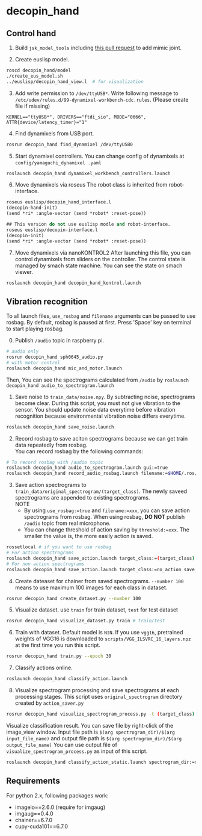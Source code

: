 decopin_hand
============

## Control hand
1. Build `jsk_model_tools` including [this pull request](https://github.com/jsk-ros-pkg/jsk_model_tools/pull/225) to add mimic joint.

2. Create euslisp model.
```bash
roscd decopin_hand/model
./create_eus_model.sh
../euslisp/decopin_hand_view.l  # for visualization
```

3. Add write permission to `/dev/ttyUSB*`.
Write following message to `/etc/udev/rules.d/99-dynamixel-workbench-cdc.rules`. (Please create file if missing)
```
KERNEL=="ttyUSB*", DRIVERS=="ftdi_sio", MODE="0666", ATTR{device/latency_timer}="1"
````

4. Find dynamixels from USB port.
```bash
rosrun decopin_hand find_dynamixel /dev/ttyUSB0
```

5. Start dynamixel controllers. You can change config of dynamixels at `config/yamaguchi_dynamixel
.yaml`

```bash
roslaunch decopin_hand dynamixel_workbench_controllers.launch
```

6. Move dynamixels via roseus
The robot class is inherited from robot-interface.
```lisp
roseus euslisp/decopin_hand_interface.l
(decopin-hand-init)
(send *ri* :angle-vector (send *robot* :reset-pose))
```

```lisp
## This version do not use euslisp modle and robot-interface.
roseus euslisp/decopin-interface.l
(decopin-init)
(send *ri* :angle-vector (send *robot* :reset-pose))
```

7. Move dynamixels via nanoKONTROL2
After launching this file, you can control dynamixels from sliders on the controller. The control state is managed by smach state machine. You can see the state on smach viewer.
```bash
roslaunch decopin_hand decopin_hand_kontrol.launch
```

## Vibration recognition
To all launch files, `use_rosbag` and `filename` arguments can be passed to use rosbag. By default, rosbag is paused at first. Press 'Space' key on terminal to start playing rosbag.

0. Publish `/audio` topic in raspberry pi.
```bash
# audio only
rosrun decopin_hand sph0645_audio.py
# with motor control
roslaunch decopin_hand mic_and_motor.launch
```
Then, You can see the spectrograms calculated from `/audio` by `roslaunch decopin_hand audio_to_spectrogram.launch`

1. Save noise to `train_data/noise.npy`. By subtracting noise, spectrograms become clear. During this script, you must not give vibration to the sensor. You should update noise data everytime before vibration recognition because environmental vibration noise differs everytime.
```bash
roslaunch decopin_hand save_noise.launch
```

2. Record rosbag to save aciton spectrograms because we can get train data repeatedly from rosbag.\
   You can record rosbag by the following commands:
```bash
# To record rosbag with /audio topic
roslaunch decopin_hand audio_to_spectrogram.launch gui:=true
roslaunch decopin_hand record_audio_rosbag.launch filename:=$HOME/.ros/rosbag/hoge.bag
```

3. Save action spectrograms to `train_data/original_spectrogram/(target_class)`. The newly saveed spectrograms are appended to existing spectrograms.\
   NOTE
   - By using `use_rosbag:=true` and `filename:=xxx`, you can save action spectrograms from rosbag. When using rosbag, **DO NOT** publish `/audio` topic from real microphone.
   - You can change threshold of action saving by `threshold:=xxx`. The smaller the value is, the more easily action is saved.
```bash
rossetlocal # if you want to use rosbag
# For action spectrograms
roslaunch decopin_hand save_action.launch target_class:=(target_class) save_when_action:=true use_rosbag:=true threshold:=0.5 save_data_rate:=5 filename:=$HOME/.ros/rosbag/hoge.bag
# For non action spectrograms
roslaunch decopin_hand save_action.launch target_class:=no_action save_when_action:=false use_rosbag:=true filename:=$HOME/.ros/rosbag/hoge.bag
```

4. Create dateaset for chainer from saved spectrograms. `--number 100` means to use maximum 100 images for each class in dataset.
```bash
rosrun decopin_hand create_dataset.py --number 100
```

5. Visualize dataset. use `train` for train dataset, `test` for test dataset
```bash
rosrun decopin_hand visualize_dataset.py train # train/test
```

6. Train with dataset. Default model is `NIN`. If you use `vgg16`, pretrained weights of VGG16 is downloaded to `scripts/VGG_ILSVRC_16_layers.npz` at the first time you run this script.
```bash
rosrun decopin_hand train.py --epoch 30
```

7. Classify actions online.
```bash
roslaunch decopin_hand classify_action.launch
```

8. Visualize spectrogram processing and save spectrograms at each processing stages. This script uses `original_spectrogram` directory created by `action_saver.py`
```bash
rosrun decopin_hand visualize_spectrogram_process.py -t (target_class)
```
Visualize classification result. You can save file by right-click of the image_view window. Input file path is `$(arg spectrogram_dir)/$(arg input_file_name)` and output file path is `$(arg spectrogram_dir)/$(arg output_file_name)` You can use output file of `visualize_spectrogram_process.py` as input of this script.
```bash
roslaunch decopin_hand classify_action_static.launch spectrogram_dir:=xxx input_file_name:=yyy
```

## Requirements
For python 2.x, following packages work:
- imageio==2.6.0 (require for imgaug)
- imgaug==0.4.0
- chainer==6.7.0
- cupy-cuda101==6.7.0
